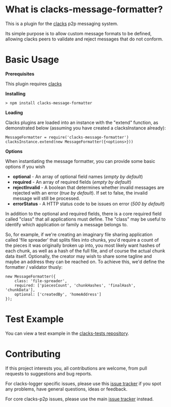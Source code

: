 # What is clacks-message-formatter?

This is a plugin for the [clacks](https://github.com/AlexanderParker/clacks) p2p messaging system.

Its simple purpose is to allow custom message formats to be defined, allowing clacks peers to validate and reject messages that do not conform.

# Basic Usage

**Prerequisites**

This plugin requires [clacks](https://github.com/AlexanderParker/clacks)

**Installing**

    > npm install clacks-message-formatter

**Loading**

Clacks plugins are loaded into an instance with the "extend" function, as demonstrated below (assuming you have created a clacksInstance already):
	
	MessageFormatter = require('clacks-message-formatter')
    clacksInstance.extend(new MessageFormatter({<options>}))

**Options**

When instantiating the message formatter, you can provide some basic options if you wish

* **optional** - An array of optional field names (*empty by default*)
* **required** - An array of required fields (*empty by default*)
* **rejectInvalid** - A boolean that determines whether invalid messages are rejected with an error (*true by default*). If set to false, the invalid message will still be processed.
* **errorStatus** - A HTTP status code to be issues on error (*500 by default*)

In addition to the optional and required fields, there is a core required field called "class" that all applications must define. The "class" may be useful to identify which application or family a message belongs to.

So, for example, if we're creating an imaginary file sharing application called 'file spreader' that splits files into chunks, you'd require a count of the pieces it was originally broken up into, you most likely want hashes of each chunk, as well as a hash of the full file, and of course the actual chunk data itself. Optionally, the creator may wish to share some tagline and maybe an address they can be reached on. To achieve this, we'd define the formatter / validator thusly:

    new MessageFormatter({
    	class: 'file-spreader',
    	required: ['piecesCount', 'chunkHashes', 'finalHash', 'chunkData'],
    	optional: ['createdBy', 'homeAddress']
    });

# Test Example

You can view a test example in the [clacks-tests repository](https://github.com/AlexanderParker/clacks-tests/blob/main/plugins/clacks-message-formatter.js).

# Contributing

If this project interests you, all contributions are welcome, from pull requests to suggestions and bug reports.

For clacks-logger specific issues, please use this [issue tracker](https://github.com/AlexanderParker/clacks-message-formatter/issues) if you spot any problems, have general questions, ideas or feedback.

For core clacks-p2p issues, please use the main [issue tracker](https://github.com/AlexanderParker/clacks/issues) instead.